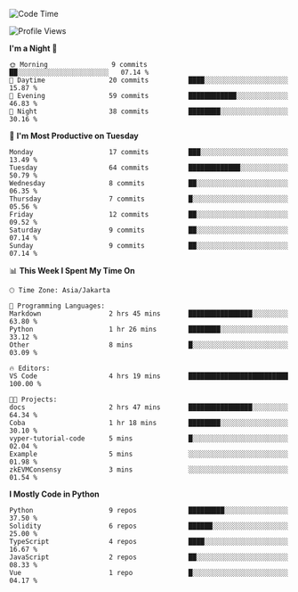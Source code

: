 <!--START_SECTION:waka-->
![Code Time](http://img.shields.io/badge/Code%20Time-1%2C488%20hrs%2022%20mins-blue)

![Profile Views](http://img.shields.io/badge/Profile%20Views-0-blue)

**I'm a Night 🦉** 

```text
🌞 Morning                9 commits           ██░░░░░░░░░░░░░░░░░░░░░░░   07.14 % 
🌆 Daytime                20 commits          ████░░░░░░░░░░░░░░░░░░░░░   15.87 % 
🌃 Evening                59 commits          ████████████░░░░░░░░░░░░░   46.83 % 
🌙 Night                  38 commits          ████████░░░░░░░░░░░░░░░░░   30.16 % 
```
📅 **I'm Most Productive on Tuesday** 

```text
Monday                   17 commits          ███░░░░░░░░░░░░░░░░░░░░░░   13.49 % 
Tuesday                  64 commits          █████████████░░░░░░░░░░░░   50.79 % 
Wednesday                8 commits           ██░░░░░░░░░░░░░░░░░░░░░░░   06.35 % 
Thursday                 7 commits           █░░░░░░░░░░░░░░░░░░░░░░░░   05.56 % 
Friday                   12 commits          ██░░░░░░░░░░░░░░░░░░░░░░░   09.52 % 
Saturday                 9 commits           ██░░░░░░░░░░░░░░░░░░░░░░░   07.14 % 
Sunday                   9 commits           ██░░░░░░░░░░░░░░░░░░░░░░░   07.14 % 
```


📊 **This Week I Spent My Time On** 

```text
🕑︎ Time Zone: Asia/Jakarta

💬 Programming Languages: 
Markdown                 2 hrs 45 mins       ████████████████░░░░░░░░░   63.80 % 
Python                   1 hr 26 mins        ████████░░░░░░░░░░░░░░░░░   33.12 % 
Other                    8 mins              █░░░░░░░░░░░░░░░░░░░░░░░░   03.09 % 

🔥 Editors: 
VS Code                  4 hrs 19 mins       █████████████████████████   100.00 % 

🐱‍💻 Projects: 
docs                     2 hrs 47 mins       ████████████████░░░░░░░░░   64.34 % 
Coba                     1 hr 18 mins        ████████░░░░░░░░░░░░░░░░░   30.10 % 
vyper-tutorial-code      5 mins              █░░░░░░░░░░░░░░░░░░░░░░░░   02.04 % 
Example                  5 mins              ░░░░░░░░░░░░░░░░░░░░░░░░░   01.98 % 
zkEVMConsensy            3 mins              ░░░░░░░░░░░░░░░░░░░░░░░░░   01.54 % 
```

**I Mostly Code in Python** 

```text
Python                   9 repos             █████████░░░░░░░░░░░░░░░░   37.50 % 
Solidity                 6 repos             ██████░░░░░░░░░░░░░░░░░░░   25.00 % 
TypeScript               4 repos             ████░░░░░░░░░░░░░░░░░░░░░   16.67 % 
JavaScript               2 repos             ██░░░░░░░░░░░░░░░░░░░░░░░   08.33 % 
Vue                      1 repo              █░░░░░░░░░░░░░░░░░░░░░░░░   04.17 % 
```




<!--END_SECTION:waka-->
